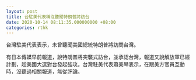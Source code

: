 ```yaml
---
layout: post
title: 台駐美代表稱沒聽聞特朗普將訪台
date: 2020-10-14 08:11:35.000000000 +08:00
categories: rthk
---
```


台灣駐美代表表示，未曾聽聞美國總統特朗普將訪問台灣。

有日本傳媒早前報道，說特朗普將突襲式訪台，並承認台灣，報道又說解放軍已經計劃，趁美國大選對台發起強攻。台灣駐美代表蕭美琴表示，在跟美方官員互動時，沒聽過相關報道，無從評論。
